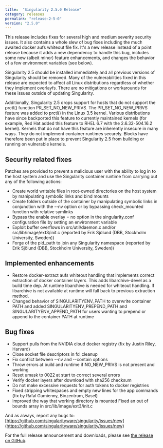 ```yaml
---
title:  "Singularity 2.5.0 Release"
category: releases
permalink: "release-2-5-0"
version: "2.5.0"
---
```


This release includes fixes for several high and medium severity security issues. It also contains a whole slew of bug fixes including the much awaited docker aufs whiteout file fix. It's a new release instead of a point release because it adds a new dependency to handle this bug, includes some new (albeit minor) feature enhancements, and changes the behavior of a few environment variables (see below).

Singularity 2.5 should be installed immediately and all previous versions of Singularity should be removed. Many of the vulnerabilities fixed in this release are expected to affect all Linux distributions regardless of whether they implement overlayfs. There are no mitigations or workarounds for these issues outside of updating Singularity.

Additionally, Singularity 2.5 drops support for hosts that do not support the prctl() function PR_SET_NO_NEW_PRIVS. The PR_SET_NO_NEW_PRIVS feature was added to prctl() in the Linux 3.5 kernel. Various distributions have since backported this feature to currently maintained kernels (for example, Red Hat added this feature to RHEL 6.7 with the 2.6.32-504.16.2 kernel). Kernels that do not have this feature are inherently insecure in many ways. They do not implement container runtimes securely. Blocks have therefore been put in place to prevent Singularity 2.5 from building or running on vulnerable kernels.

## Security related fixes
Patches are provided to prevent a malicious user with the ability to log in to
the host system and use the Singularity container runtime from carrying out any
of the following actions:

  * Create world writable files in root-owned directories on the host system by
manipulating symbolic links and bind mounts
  * Create folders outside of the container by manipulating symbolic links in
conjunction with the --nv option or by bypassing check_mounted function
with relative symlinks
  * Bypass the enable overlay = no option in the singularity.conf
configuration file by setting an environment variable
  * Exploit buffer overflows in src/util/daemon.c and/or
src/lib/image/ext3/init.c (reported by Erik Sjölund (DBB, Stockholm
University, Sweden))
  * Forge of the pid_path to join any Singularity namespace (reported by Erik
Sjölund (DBB, Stockholm University, Sweden))

## Implemented enhancements
  * Restore docker-extract aufs whiteout handling that implements correct
extraction of docker container layers. This adds libarchive-devel as a
build time dep. At runtime libarchive is needed for whiteout handling. If
libarchive is not available at runtime will fall back to previous
extraction method.
  * Changed behavior of SINGULARITYENV_PATH to overwrite container PATH and
added SINGULARITYENV_PREPEND_PATH and SINGULARITYENV_APPEND_PATH for users
wanting to prepend or append to the container PATH at runtime

## Bug fixes
  * Support pulls from the NVIDIA cloud docker registry (fix by Justin Riley,
Harvard)
  * Close socket file descriptors in fd_cleanup
  * Fix conflict between --nv and --contain options
  * Throw errors at build and runtime if NO_NEW_PRIVS is not present and working
  * Reset umask to 0022 at start to correct several errors
  * Verify docker layers after download with sha256 checksum
  * Do not make excessive requests for auth tokens to docker registries
  * Fixed stripping whitespaces and empty new lines for the app commands (fix by
Rafal Gumienny, Biozentrum, Basel)
  * Improved the way that working directory is mounted
Fixed an out of bounds array in src/lib/image/ext3/init.c

And as always, report any bugs to:
[https://github.com/singularityware/singularity/issues/new](https://github.com/singularityware/singularity/issues/new)

For the full release announcement and downloads, please see <a target="_blank" href="{{ site.repo }}/releases/tag/2.5.0">the release on GitHub</a>.
